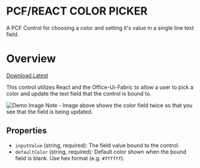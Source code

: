 PCF/REACT COLOR PICKER
================

A PCF Control for choosing a color and setting it's value in a single line text field.

# Overview

[Download Latest](https://github.com/rwilson504/PCFControls/releases/latest/download/ColorPicker_managed.zip)

This control utilizes React and the Office-Ui-Fabric to allow a user to pick a color and update the text field that the control is bound to.

![Demo Image](https://1.bp.blogspot.com/-DRZqFJPS1e8/XbtAv9zhLZI/AAAAAAABN1Y/Qt5eoWhmTBcW3tplwsLL2plE1bAOmQDGwCLcBGAsYHQ/s1600/PCFColorPicker.gif)
Note - Image above shows the color field twice so that you see that the field is being updated.

## Properties

* `inputValue` (string, required): The field value bound to the control.
* `defaultColor` (string, required): Default color shown when the bound field is blank. Use hex format (e.g. `#ffffff`).
